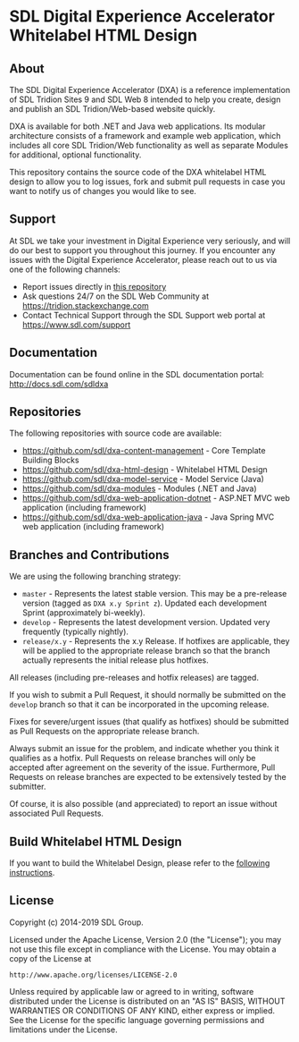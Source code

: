 SDL Digital Experience Accelerator Whitelabel HTML Design
===


About
-----
The SDL Digital Experience Accelerator (DXA) is a reference implementation of SDL Tridion Sites 9 and SDL Web 8 intended to help you create, design and publish an SDL Tridion/Web-based website quickly.

DXA is available for both .NET and Java web applications. Its modular architecture consists of a framework and example web application, which includes all core SDL Tridion/Web functionality as well as separate Modules for additional, optional functionality.

This repository contains the source code of the DXA whitelabel HTML design to allow you to log issues, fork and submit pull requests in case you want to notify us of changes you would like to see. 


Support
---------------
At SDL we take your investment in Digital Experience very seriously, and will do our best to support you throughout this journey. 
If you encounter any issues with the Digital Experience Accelerator, please reach out to us via one of the following channels:

- Report issues directly in [this repository](https://github.com/sdl/dxa-html-design/issues)
- Ask questions 24/7 on the SDL Web Community at https://tridion.stackexchange.com
- Contact Technical Support through the SDL Support web portal at https://www.sdl.com/support


Documentation
-------------
Documentation can be found online in the SDL documentation portal: http://docs.sdl.com/sdldxa


Repositories
------------
The following repositories with source code are available:

 - https://github.com/sdl/dxa-content-management - Core Template Building Blocks
 - https://github.com/sdl/dxa-html-design - Whitelabel HTML Design
 - https://github.com/sdl/dxa-model-service - Model Service (Java)
 - https://github.com/sdl/dxa-modules - Modules (.NET and Java)
 - https://github.com/sdl/dxa-web-application-dotnet - ASP.NET MVC web application (including framework)
 - https://github.com/sdl/dxa-web-application-java - Java Spring MVC web application (including framework)


Branches and Contributions
--------------------------
We are using the following branching strategy:

 - `master` - Represents the latest stable version. This may be a pre-release version (tagged as `DXA x.y Sprint z`). Updated each development Sprint (approximately bi-weekly).
 - `develop` - Represents the latest development version. Updated very frequently (typically nightly).
 - `release/x.y` - Represents the x.y Release. If hotfixes are applicable, they will be applied to the appropriate release branch so that the branch actually represents the initial release plus hotfixes.

All releases (including pre-releases and hotfix releases) are tagged. 

If you wish to submit a Pull Request, it should normally be submitted on the `develop` branch so that it can be incorporated in the upcoming release.

Fixes for severe/urgent issues (that qualify as hotfixes) should be submitted as Pull Requests on the appropriate release branch.

Always submit an issue for the problem, and indicate whether you think it qualifies as a hotfix. Pull Requests on release branches will only be accepted after agreement on the severity of the issue.
Furthermore, Pull Requests on release branches are expected to be extensively tested by the submitter.

Of course, it is also possible (and appreciated) to report an issue without associated Pull Requests.

Build Whitelabel HTML Design
-----------------------
If you want to build the Whitelabel Design, please refer to the [following instructions](BUILD.md).

License
-------
Copyright (c) 2014-2019 SDL Group.

Licensed under the Apache License, Version 2.0 (the "License");
you may not use this file except in compliance with the License.
You may obtain a copy of the License at

	http://www.apache.org/licenses/LICENSE-2.0

Unless required by applicable law or agreed to in writing, software distributed under the License is distributed on an "AS IS" BASIS, WITHOUT WARRANTIES OR CONDITIONS OF ANY KIND, either express or implied.
See the License for the specific language governing permissions and limitations under the License.
